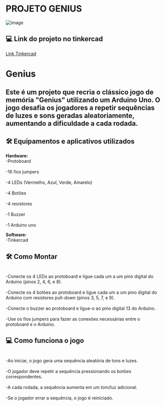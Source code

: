 # PROJETO GENIUS
![image](https://github.com/IsabelaNz/Genius/assets/144686519/57dda81d-0dd2-4254-90f4-dc669cde2628)


## 💻 Link do projeto no tinkercad
[Link Tinkercad](https://www.tinkercad.com/things/1wTaYFBik08-genius-?sharecode=Ef_Kdnphrp7JTSHgQXPeiYnRWkUNbC-PKCA9HAK4qzI)

# Genius

## Este é um projeto que recria o clássico jogo de memória "Genius" utilizando um Arduino Uno. O jogo desafia os jogadores a repetir sequências de luzes e sons geradas aleatoriamente, aumentando a dificuldade a cada rodada.


## 🛠 Equipamentos e aplicativos utilizados 

<b>Hardware:</b>
<br>-Protoboard</br>
<br>-16 fios jumpers </br>
<br>-4 LEDs (Vermelho, Azul, Verde, Amarelo)</br>
<br>-4 Botões</br>
<br>-4 resistores</br>
<br>-1 Buzzer</br>
<br>-1 Arduino uno</br>

<b>Software:</b>
<br>-Tinkercad</br>

## 🛠 Como Montar

<br>-Conecte os 4 LEDs ao protoboard e ligue cada um a um pino digital do Arduino (pinos 2, 4, 6, e 8).</br>
<br>-Conecte os 4 botões ao protoboard e ligue cada um a um pino digital do Arduino com resistores pull-down (pinos 3, 5, 7, e 9). </br>
<br>-Conecte o buzzer ao protoboard e ligue-o ao pino digital 13 do Arduino.</br>
<br>-Use os fios jumpers para fazer as conexões necessárias entre o protoboard e o Arduino.</br>

## 💻 Como funciona o jogo

<br>-Ao iniciar, o jogo gera uma sequência aleatória de tons e luzes.</br>
<br>-O jogador deve repetir a sequência pressionando os botões correspondentes.</br>
<br>-A cada rodada, a sequência aumenta em um tom/luz adicional.</br>
<br>-Se o jogador errar a sequência, o jogo é reiniciado.</br>




